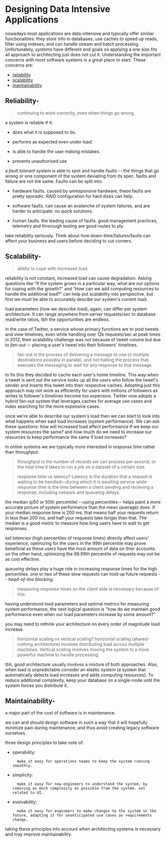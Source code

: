 # Designing Data Intensive Applications

nowadays most applications are data-intensive and typically offer similar functionalities:  they store info in databases, use caches to speed up reads, filter using indexes; and can handle stream and batch processing. Unfortunately, systems have different end goals so applying a one size fits all approach to architecting just does not cut it. Understanding the important concerns with most software systems is a great place to start. These concerns are:
- [reliability](#reliability-)
- [scalability](#scalability-)
- [maintainability](#maintainability-)

## **Reliability-**
>continuing to work correctly, even when things go wrong.

a system is reliable if it:

- does what it is supposed to do.

- performs as expected even under load.

- is able to handle the user making mistakes.

- prevents unauthorised use

a *fault tolerant* system is able to spot and handle faults -- the things that go wrong or one component of the system deviating from its spec. faults and failure are not the same. Faults can be split into:

- hardware faults. caused by unresponsive hardware, these faults are pretty sporadic. RAID configuration for hard disks can help.

- software faults. can cause an avalanche of system failures, and are harder to anticipate. no quick solutions.

- human faults. the leading cause of faults. good management practices, telemetry and throrough testing are good routes to ply.

take reliability seriously. Think about how down-time/failures/faults can affect your business and users before deciding to cut corners.

## **Scalability-** 
>ability to cope with increased load.

reliability is not constant, increased load can cause degradation. Asking questions like “If the system grows in a particular way, what are our options for coping with the growth?” and “How can we add computing resources to handle the additional load?” can help put scalability into perspective, but first we must be able to accurately descibe our system's current load.

load parameters (how we describe load), again, can differ per system architecture. It can range anywhere from server requests/sec to database read/write ratios, tbh the opportunities are endless.

in the case of Twitter, a service whose primary functions are to post tweets and view timelines, even while handling over 12k requests/sec at peak times in 2012, their scalability challenge was not because of tweet volume but due to *fan-out* -- placing a user's tweet into their followers' timelines.

>fan-out is the process of delivering a message to one or multiple destinations possibly in parallel, and not halting the process that executes the messaging to wait for any response to that message.

to fix this they decided to cache each user's home timeline. This way when a tweet is sent out the service looks up all the users who follow the tweet's sender and inserts this tweet into their respective caches. Adopting just this approach may not work as efficiently for users with millions of followers as writes to follower's timelines become too expensive. Twitter now adopts a hybrid fan-out system that leverages caches for average use cases and index searching for the more expensive cases. 

once we're able to describe our system's load then we can start to look into what happens when said load increases (system performance). We can ask these questions: how will increased load affect performance if we keep our system resources the same? and how much do we need to increase our resources to keep performance the same if load increases?

in online systems we are typically more interested in *response time* rather than *throughput*. 
>throughput is the number of records we can process per second, or the total time it takes to run a job on a dataset of a certain size.

>response time vs latency? Latency is the duration that a
request is waiting to be handled—during which it is awaiting service while response time is the time between a client sending and recieving a response, including network and queueing delays.

the median (p50 or 50th percentile) --using percentiles-- helps paint a more accurate picture of system performance than the mean (average) does. If your median response time is 200 ms, that means half your requests return in less than 200 ms, and half your requests take longer than that. The median is a good metric to measure how long users have to wait to get responses. 

*tail latencies* (high percentiles of response times) directly affect users' experience, optimizing for the users in the 99th percentile may prove beneficial as these users have the most amount of data on thier accounts. on the other hand, optimizing the 99.99th percentile of requests may not be as cost effective. 

*queueing delays* play a huge role in increasing response times for the high percentiles. one or two of these slow requests can hold up future requests -- *head-of-line blocking*. 
> measuring response times on the client side is necessary because of this.

having understood load parameters and optimal metrics for measuring system performance, the next logical question is "how do we maintain good performance even when our load parameters increase by some amount?"

you may need to rethink your architecture on every order of magnitude load increase.

>horizontal scaling vs vertical scaling? horizontal scaling (shared-nothing architecture) involves distributing load across multiple machines. Vertical scaling involves moving the system to a more powerful machine to handle processing.

tbh, good architecture usually involves a mixture of both approaches. Also, when load is unpredictable consider an elastic system (a system that automatically detects load increases and adds computing resources). To reduce additional complexity, keep your database on a single-node until the system forces you distribute it.

## **Maintainability-**

a major part of the cost of software is in maintenance.

we can and should design software in such a way that it will hopefully minimize pain during maintenance, and thus avoid creating legacy software ourselves.

three design principles to take note of:

- operability:

        make it easy for operations teams to keep the system running smoothly.

- simplicity:

        make it easy for new engineers to understand the system, by removing as much complexity as possible from the system. not related to UI.

- evolvability:

        make it easy for engineers to make changes to the system in the future, adapting it for unanticipated use cases as requirements change.

taking these principles into account when architecting systems is necessary and may improve maintainability.